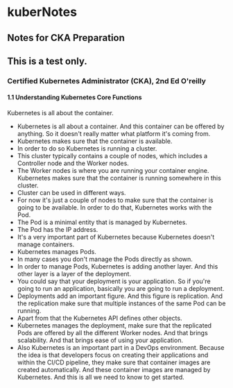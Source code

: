 # kuberNotes
## Notes for CKA Preparation
## This is a test only.
### Certified Kubernetes Administrator (CKA), 2nd Ed O'reilly
#### 1.1 Understanding Kubernetes Core Functions

Kubernetes is all about the container. 

- Kubernetes is all about a container. And this container can be offered by anything. So it doesn't really matter what platform it's coming from. 
- Kubernetes makes sure that the container is available. 
- In order to do so Kubernetes is running a cluster. 
- This cluster typically contains a couple of nodes, which includes a Controller node and the Worker nodes. 
- The Worker nodes is where you are running your container engine. Kubernetes makes sure that the container is running somewhere in this cluster. 
- Cluster can be used in different ways. 
- For now it's just a couple of nodes to make sure that the container is going to be available. In order to do that, Kubernetes works with the Pod. 
- The Pod is a minimal entity that is managed by Kubernetes. 
- The Pod has the IP address. 
- It's a very important part of Kubernetes because Kubernetes doesn't manage containers. 
- Kubernetes manages Pods. 
- In many cases you don't manage the Pods directly as shown. 
- In order to manage Pods, Kubernetes is adding another layer. And this other layer is a layer of the deployment. 
- You could say that your deployment is your application. So if you're going to run an application, basically you are going to run a deployment. 
- Deployments add an important figure. And this figure is replication. And the replication make sure that multiple instances of the same Pod can be running. 
- Apart from that the Kubernetes API defines other objects.
- Kubernetes manages the deployment, make sure that the replicated Pods are offered by all the different Worker nodes. And that brings scalability. And that brings ease of using your application. 
- Also Kubernetes is an important part in a DevOps environment. Because the idea is that developers focus on creating their applications and within the CI/CD pipeline, they make sure that container images are created automatically. And these container images are managed by Kubernetes. And this is all we need to know to get started.



